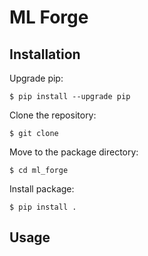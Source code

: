 # ML Forge

## Installation

Upgrade pip:

    $ pip install --upgrade pip

Clone the repository:
        
    $ git clone 

Move to the package directory:

    $ cd ml_forge

Install package:

    $ pip install .

## Usage